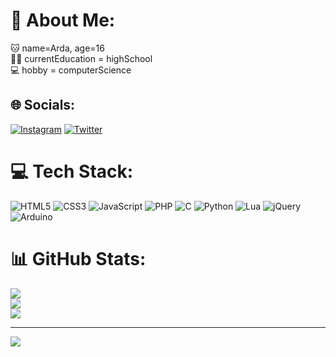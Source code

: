 # 💫 About Me:
🐱 name=Arda, age=16<br>👨‍🎓 currentEducation = highSchool<br>💻 hobby = computerScience


## 🌐 Socials:
[![Instagram](https://img.shields.io/badge/Instagram-%23E4405F.svg?logo=Instagram&logoColor=white)](https://instagram.com/ardakaanakan) [![Twitter](https://img.shields.io/badge/Twitter-%231DA1F2.svg?logo=Twitter&logoColor=white)](https://twitter.com/akanardakaan) 

# 💻 Tech Stack:
![HTML5](https://img.shields.io/badge/html5-%23E34F26.svg?style=for-the-badge&logo=html5&logoColor=white) ![CSS3](https://img.shields.io/badge/css3-%231572B6.svg?style=for-the-badge&logo=css3&logoColor=white) ![JavaScript](https://img.shields.io/badge/javascript-%23323330.svg?style=for-the-badge&logo=javascript&logoColor=%23F7DF1E) ![PHP](https://img.shields.io/badge/php-%23777BB4.svg?style=for-the-badge&logo=php&logoColor=white) ![C](https://img.shields.io/badge/c-%2300599C.svg?style=for-the-badge&logo=c&logoColor=white) ![Python](https://img.shields.io/badge/python-3670A0?style=for-the-badge&logo=python&logoColor=ffdd54) ![Lua](https://img.shields.io/badge/lua-%232C2D72.svg?style=for-the-badge&logo=lua&logoColor=white) ![jQuery](https://img.shields.io/badge/jquery-%230769AD.svg?style=for-the-badge&logo=jquery&logoColor=white) ![Arduino](https://img.shields.io/badge/-Arduino-00979D?style=for-the-badge&logo=Arduino&logoColor=white)
# 📊 GitHub Stats:
![](https://github-readme-stats.vercel.app/api?username=akanardakaan&theme=dark&hide_border=false&include_all_commits=true&count_private=true)<br/>
![](https://github-readme-streak-stats.herokuapp.com/?user=akanardakaan&theme=dark&hide_border=false)<br/>
![](https://github-readme-stats.vercel.app/api/top-langs/?username=akanardakaan&theme=dark&hide_border=false&include_all_commits=true&count_private=true&layout=compact)

---
[![](https://visitcount.itsvg.in/api?id=akanardakaan&icon=5&color=12)](https://visitcount.itsvg.in)

<!-- Proudly created with GPRM ( https://gprm.itsvg.in ) -->
